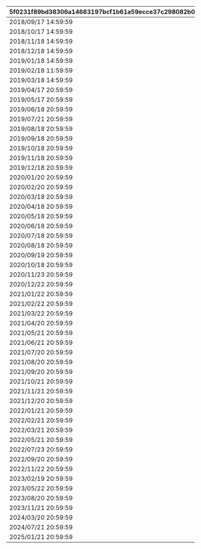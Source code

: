 |5f0231f89bd38306a14683197bcf1b61a59ecce37c298082b0ce9bf1c130b39f|c77c1a490e8df2a17df9f9e121e586591be147c4a2d9d052bc7f9e50e63cbd6d|cfd602699cd9ccc478f03033081ad12f1a125f4875426e7034d793786cfec92f|03060c4f0831a7f516cfb25d775566ed27de7a2b25a68debf24a91d6f5abd18a|451e2014a967a1e820464ce050745d970bbe4ee348329a70e07f05516951d49d|55c5878840a1d2c683aca93c43535fe073b5090480ccc36eba79d45f8ab70702|3012ea8ba64bc2bea098eaab5d798f2360fcd54e8c62fb9487594c77ece1db15|
| --- | --- | --- | --- | --- | --- | --- |
|2018/09/17 14:59:59|1001|7001000|2018/09/18 14:59:59|2018/09/18 5:00:00|2018/09/13 12:00:00|1|
|2018/10/17 14:59:59|1002|7002000|2018/10/18 14:59:59|2018/10/18 5:00:00|2018/10/13 12:00:00|2|
|2018/11/18 14:59:59|1003|7003000|2018/11/19 14:59:59|2018/11/19 5:00:00|2018/11/14 12:00:00|3|
|2018/12/18 14:59:59|1004|7003003|2018/12/19 14:59:59|2018/12/19 5:00:00|2018/12/14 12:00:00|4|
|2019/01/18 14:59:59|1005|7004000|2019/01/19 14:59:59|2019/01/19 5:00:00|2019/01/14 12:00:00|5|
|2019/02/18 11:59:59|1006|7004003|2019/02/19 11:59:59|2019/02/19 5:00:00|2019/02/14 15:00:00|6|
|2019/03/18 14:59:59|1007|7005000|2019/03/19 14:59:59|2019/03/19 5:00:00|2019/03/14 12:00:00|7|
|2019/04/17 20:59:59|1008|7005003|2019/04/18 20:59:59|2019/04/18 5:00:00|2019/04/13 12:00:00|8|
|2019/05/17 20:59:59|1009|7006000|2019/05/18 20:59:59|2019/05/18 5:00:00|2019/05/13 12:00:00|9|
|2019/06/18 20:59:59|1010|7006003|2019/06/19 20:59:59|2019/06/19 5:00:00|2019/06/14 12:00:00|10|
|2019/07/21 20:59:59|1011|7007000|2019/07/22 20:59:59|2019/07/22 5:00:00|2019/07/15 12:00:00|11|
|2019/08/18 20:59:59|1012|7007003|2019/08/19 20:59:59|2019/08/19 5:00:00|2019/08/14 10:00:00|12|
|2019/09/18 20:59:59|1013|7008000|2019/09/19 20:59:59|2019/09/19 5:00:00|2019/09/14 12:00:00|13|
|2019/10/18 20:59:59|1014|7008003|2019/10/19 20:59:59|2019/10/19 5:00:00|2019/10/14 12:00:00|14|
|2019/11/18 20:59:59|1015|7009000|2019/11/19 20:59:59|2019/11/19 5:00:00|2019/11/14 12:00:00|15|
|2019/12/18 20:59:59|1016|7009003|2019/12/19 20:59:59|2019/12/19 5:00:00|2019/12/14 12:00:00|16|
|2020/01/20 20:59:59|1017|7010000|2020/01/21 20:59:59|2020/01/21 5:00:00|2020/01/14 12:00:00|17|
|2020/02/20 20:59:59|1018|7010003|2020/02/21 20:59:59|2020/02/21 5:00:00|2020/02/14 12:00:00|18|
|2020/03/18 20:59:59|1019|7011000|2020/03/19 20:59:59|2020/03/19 5:00:00|2020/03/12 12:00:00|19|
|2020/04/18 20:59:59|1020|7011003|2020/04/19 20:59:59|2020/04/19 5:00:00|2020/04/14 12:00:00|20|
|2020/05/18 20:59:59|1021|7012000|2020/05/19 20:59:59|2020/05/19 5:00:00|2020/05/14 12:00:00|21|
|2020/06/18 20:59:59|1022|7012003|2020/06/19 20:59:59|2020/06/19 5:00:00|2020/06/14 12:00:00|22|
|2020/07/18 20:59:59|1023|7013000|2020/07/19 20:59:59|2020/07/19 5:00:00|2020/07/14 12:00:00|23|
|2020/08/18 20:59:59|1024|7013003|2020/08/19 20:59:59|2020/08/19 5:00:00|2020/08/14 12:00:00|24|
|2020/09/19 20:59:59|1025|7014000|2020/09/20 20:59:59|2020/09/20 5:00:00|2020/09/15 12:00:00|25|
|2020/10/18 20:59:59|1026|7014003|2020/10/19 20:59:59|2020/10/19 5:00:00|2020/10/14 12:00:00|26|
|2020/11/23 20:59:59|1027|7015000|2020/11/24 20:59:59|2020/11/24 5:00:00|2020/11/18 12:00:00|27|
|2020/12/22 20:59:59|1028|7015003|2020/12/23 20:59:59|2020/12/23 5:00:00|2020/12/18 12:00:00|28|
|2021/01/22 20:59:59|1029|7016000|2021/01/23 20:59:59|2021/01/23 5:00:00|2021/01/18 12:00:00|29|
|2021/02/22 20:59:59|1030|7016003|2021/02/23 20:59:59|2021/02/23 5:00:00|2021/02/18 12:00:00|30|
|2021/03/22 20:59:59|1031|7017000|2021/03/23 20:59:59|2021/03/23 5:00:00|2021/03/18 12:00:00|31|
|2021/04/20 20:59:59|1032|7017003|2021/04/21 20:59:59|2021/04/21 5:00:00|2021/04/16 12:00:00|32|
|2021/05/21 20:59:59|1033|7018000|2021/05/22 20:59:59|2021/05/22 5:00:00|2021/05/17 12:00:00|33|
|2021/06/21 20:59:59|1034|7018003|2021/06/22 20:59:59|2021/06/22 5:00:00|2021/06/17 12:00:00|34|
|2021/07/20 20:59:59|1035|7019000|2021/07/21 20:59:59|2021/07/21 5:00:00|2021/07/16 12:00:00|35|
|2021/08/20 20:59:59|1036|7019003|2021/08/21 20:59:59|2021/08/21 5:00:00|2021/08/16 12:00:00|36|
|2021/09/20 20:59:59|1037|7020000|2021/09/21 20:59:59|2021/09/21 5:00:00|2021/09/16 12:00:00|37|
|2021/10/21 20:59:59|1038|7020003|2021/10/22 20:59:59|2021/10/22 5:00:00|2021/10/17 12:00:00|38|
|2021/11/21 20:59:59|1039|7021000|2021/11/22 20:59:59|2021/11/22 5:00:00|2021/11/17 12:00:00|39|
|2021/12/20 20:59:59|1040|7021003|2021/12/21 20:59:59|2021/12/21 5:00:00|2021/12/16 12:00:00|40|
|2022/01/21 20:59:59|1041|7022000|2022/01/22 20:59:59|2022/01/22 5:00:00|2022/01/17 12:00:00|41|
|2022/02/21 20:59:59|1042|7022003|2022/02/22 20:59:59|2022/02/22 5:00:00|2022/02/17 12:00:00|42|
|2022/03/21 20:59:59|1043|7023000|2022/03/22 20:59:59|2022/03/22 5:00:00|2022/03/17 12:00:00|43|
|2022/05/21 20:59:59|1044|7023003|2022/05/22 20:59:59|2022/05/22 5:00:00|2022/05/17 12:00:00|44|
|2022/07/23 20:59:59|1045|7024000|2022/07/24 20:59:59|2022/07/24 5:00:00|2022/07/19 13:00:00|45|
|2022/09/20 20:59:59|1046|7024003|2022/09/21 20:59:59|2022/09/21 5:00:00|2022/09/16 12:00:00|46|
|2022/11/22 20:59:59|1047|7025000|2022/11/23 20:59:59|2022/11/23 5:00:00|2022/11/18 12:00:00|47|
|2023/02/19 20:59:59|1048|7025003|2023/02/20 20:59:59|2023/02/20 5:00:00|2023/02/15 15:00:00|48|
|2023/05/22 20:59:59|1049|7026000|2023/05/23 20:59:59|2023/05/23 5:00:00|2023/05/18 12:00:00|49|
|2023/08/20 20:59:59|1050|7026003|2023/08/21 20:59:59|2023/08/21 5:00:00|2023/08/16 12:00:00|50|
|2023/11/21 20:59:59|1051|7027000|2023/11/22 20:59:59|2023/11/22 5:00:00|2023/11/17 12:00:00|51|
|2024/03/20 20:59:59|1052|7027003|2024/03/21 20:59:59|2024/03/21 5:00:00|2024/03/16 12:00:00|52|
|2024/07/21 20:59:59|1053|7028000|2024/07/22 20:59:59|2024/07/22 5:00:00|2024/07/17 12:00:00|53|
|2025/01/21 20:59:59|1054|7028003|2025/01/22 20:59:59|2025/01/22 5:00:00|2025/01/17 12:00:00|54|